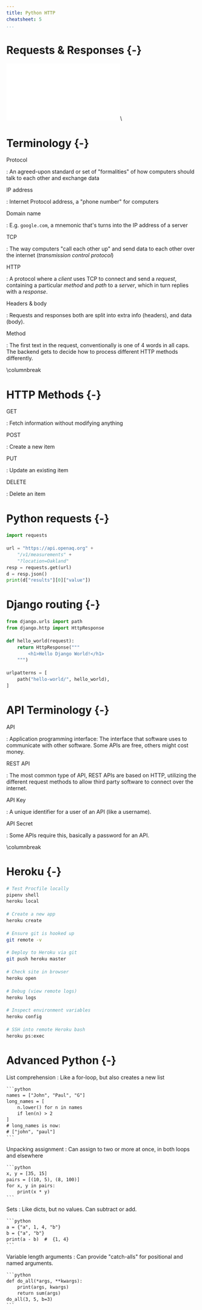 ```yaml
---
title: Python HTTP
cheatsheet: 5
...
```


# Requests & Responses {-}

![requests and responses](./kickstart-backend/images/request_response.pdf)\ 


# Terminology {-}

Protocol

:   An agreed-upon standard or set of "formalities" of how computers should
talk to each other and exchange data

IP address

:   Internet Protocol address, a "phone number" for computers


Domain name

:   E.g. `google.com`, a mnemonic that's turns into the IP address of a server

TCP

:   The way computers "call each other up" and send data to each other over the
internet (*transmission control protocol*)


HTTP

:   A protocol where a *client* uses TCP to connect and send a *request*,
containing a particular *method* and *path* to a *server*, which in turn
replies with a *response*.

Headers & body

:   Requests and responses both are split into extra info (headers), and data
(body).

Method

:   The first text in the request, conventionally is one of 4 words in all
caps. The backend gets to decide how to process different HTTP methods
differently.

\columnbreak

# HTTP Methods {-}


GET

:   Fetch information without modifying anything


POST

:   Create a new item


PUT

:   Update an existing item


DELETE

:   Delete an item


# Python requests {-}

```python
import requests

url = "https://api.openaq.org" +
    "/v1/measurements" +
    "?location=Oakland"
resp = requests.get(url)
d = resp.json()
print(d["results"][0]["value"])
```


# Django routing {-}

```python
from django.urls import path
from django.http import HttpResponse

def hello_world(request):
    return HttpResponse("""
        <h1>Hello Django World!</h1>
    """)

urlpatterns = [
    path("hello-world/", hello_world),
]
```

# API Terminology {-}

API

:   Application programming interface: The interface that software uses to
communicate with other software. Some APIs are free, others might cost money.


REST API

:   The most common type of API, REST APIs are based on HTTP, utilizing the
different request methods to allow third party software to connect over the
internet.


API Key

:   A unique identifier for a user of an API (like a username).


API Secret

:   Some APIs require this, basically a password for an API.



\columnbreak

# Heroku {-}

```bash
# Test Procfile locally
pipenv shell
heroku local

# Create a new app
heroku create

# Ensure git is hooked up
git remote -v

# Deploy to Heroku via git
git push heroku master

# Check site in browser
heroku open

# Debug (view remote logs)
heroku logs

# Inspect environment variables
heroku config

# SSH into remote Heroku bash
heroku ps:exec
```

# Advanced Python {-}

List comprehension
:   Like a for-loop, but also creates a new list

    ```python
    names = ["John", "Paul", "G"]
    long_names = [
        n.lower() for n in names
        if len(n) > 2
    ]
    # long_names is now:
    # ["john", "paul"]
    ```


Unpacking assignment
:   Can assign to two or more at once, in both loops and elsewhere

    ```python
    x, y = [35, 15]
    pairs = [(10, 5), (8, 100)]
    for x, y in pairs:
        print(x * y)
    ```


Sets
:   Like dicts, but no values. Can subtract or add.

    ```python
    a = {"a", 1, 4, "b"}
    b = {"a", "b"}
    print(a - b)  #  {1, 4}
    ```


Variable length arguments
:   Can provide "catch-alls" for positional and named arguments.

    ```python
    def do_all(*args, **kwargs):
        print(args, kwargs)
        return sum(args)
    do_all(3, 5, b=3)
    ```




<!--
# Minimal Django Boilerplate {-}

While insufficient for larger projects, this mini-Django boilerplate is great
for tiny web apps.

Procfile

:   Used by Heroku to know how to launch the server


Pipfile

:   Contains PyPI dependencies.


urls.py

:   Contains routing: Matches up paths to *views* which it imports from the
`views.py` file.


views.py

:   Contains code for templating and formatting responses to send back.
-->
